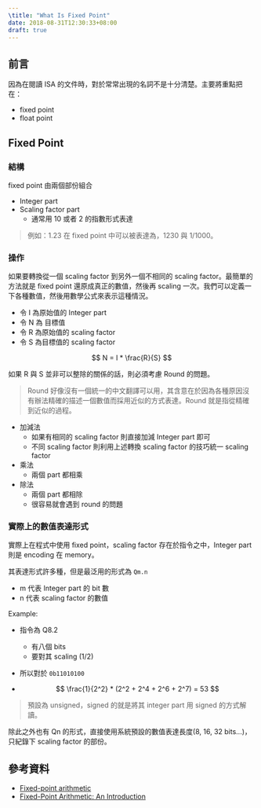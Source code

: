 ```yaml
---
\title: "What Is Fixed Point"
date: 2018-08-31T12:30:33+08:00
draft: true
---
```


## 前言

因為在閱讀 ISA 的文件時，對於常常出現的名詞不是十分清楚。主要將重點把在：

- fixed point 
- float point

## Fixed Point

### 結構

fixed point 由兩個部份組合

- Integer part
- Scaling factor part
  - 通常用 10 或者 2 的指數形式表達 

>  例如：1.23 在 fixed point 中可以被表達為，1230 與 1/1000。

### 操作

如果要轉換從一個 scaling factor 到另外一個不相同的 scaling factor。最簡單的方法就是 fixed point 還原成真正的數值，然後再 scaling 一次。我們可以定義一下各種數值，然後用數學公式來表示這種情況。

- 令 I 為原始值的 Integer part
- 令 N 為 目標值
- 令 R 為原始值的 scaling factor
- 令 S 為目標值的 scaling factor

$$
N = I * \frac{R}{S}
$$

如果 R 與 S 並非可以整除的關係的話，則必須考慮 Round 的問題。

> Round 好像沒有一個統一的中文翻譯可以用，其含意在於因為各種原因沒有辦法精確的描述一個數值而採用近似的方式表達。Round 就是指從精確到近似的過程。

- 加減法
  - 如果有相同的 scaling factor 則直接加減 Integer part 即可
  - 不同 scaling factor 則利用上述轉換 scaling factor 的技巧統一 scaling factor
- 乘法
  - 兩個 part 都相乘
- 除法
  - 兩個 part 都相除
  - 很容易就會遇到 round 的問題

### 實際上的數值表達形式

實際上在程式中使用 fixed point，scaling factor 存在於指令之中，Integer part 則是 encoding 在 memory。

其表達形式許多種，但是最泛用的形式為 `Qm.n`

- m 代表 Integer part 的 bit 數
- n 代表 scaling factor 的數值

Example:

- 指令為 Q8.2 

  - 有八個 bits
  - 要對其 scaling (1/2)

- 所以對於 `0b11010100` 

- $$
  \frac{1}{2^2} * (2^2 + 2^4 + 2^6 + 2^7) = 53
  $$


> 預設為 unsigned，signed 的就是將其 integer part 用 signed 的方式解讀。

除此之外也有 Qn 的形式，直接使用系統預設的數值表達長度(8, 16, 32 bits...)，只紀錄下 scaling factor 的部份。



## 參考資料

- [Fixed-point arithmetic](https://en.wikipedia.org/wiki/Fixed-point_arithmetic)
- [Fixed-Point Arithmetic: An Introduction](https://courses.cs.washington.edu/courses/cse467/08au/labs/l5/fp.pdf)

